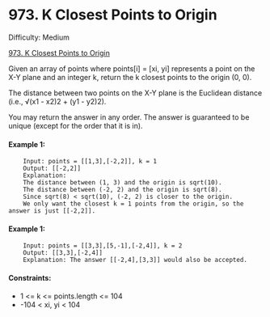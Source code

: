 # 973. K Closest Points to Origin

Difficulty: Medium

[973. K Closest Points to Origin](https://leetcode.com/problems/k-closest-points-to-origin)

Given an array of points where points[i] = [xi, yi] represents a point on the X-Y plane and an integer k, return the k closest points to the origin (0, 0).

The distance between two points on the X-Y plane is the Euclidean distance (i.e., √(x1 - x2)2 + (y1 - y2)2).

You may return the answer in any order. The answer is guaranteed to be unique (except for the order that it is in).

#### Example 1:
```
    Input: points = [[1,3],[-2,2]], k = 1
    Output: [[-2,2]]
    Explanation:
    The distance between (1, 3) and the origin is sqrt(10).
    The distance between (-2, 2) and the origin is sqrt(8).
    Since sqrt(8) < sqrt(10), (-2, 2) is closer to the origin.
    We only want the closest k = 1 points from the origin, so the answer is just [[-2,2]].
```

#### Example 1:
```
    Input: points = [[3,3],[5,-1],[-2,4]], k = 2
    Output: [[3,3],[-2,4]]
    Explanation: The answer [[-2,4],[3,3]] would also be accepted.
```

#### Constraints:
 - 1 <= k <= points.length <= 104
 - -104 < xi, yi < 104
